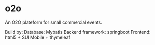# o2o
An O2O plateform for small commercial events.

Build by:
  Database: Mybatis
  Backend framework: springboot
  Frontend: html5 + SUI Mobile + thymeleaf
